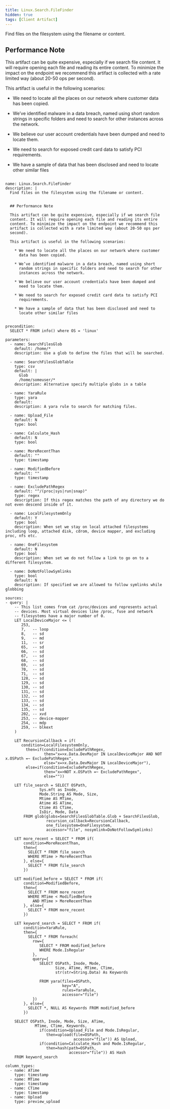 ```yaml
---
title: Linux.Search.FileFinder
hidden: true
tags: [Client Artifact]
---
```


Find files on the filesystem using the filename or content.


## Performance Note

This artifact can be quite expensive, especially if we search file
content. It will require opening each file and reading its entire
content. To minimize the impact on the endpoint we recommend this
artifact is collected with a rate limited way (about 20-50 ops per
second).

This artifact is useful in the following scenarios:

  * We need to locate all the places on our network where customer
    data has been copied.

  * We’ve identified malware in a data breach, named using short
    random strings in specific folders and need to search for other
    instances across the network.

  * We believe our user account credentials have been dumped and
    need to locate them.

  * We need to search for exposed credit card data to satisfy PCI
    requirements.

  * We have a sample of data that has been disclosed and need to
    locate other similar files


<pre><code class="language-yaml">
name: Linux.Search.FileFinder
description: |
  Find files on the filesystem using the filename or content.


  ## Performance Note

  This artifact can be quite expensive, especially if we search file
  content. It will require opening each file and reading its entire
  content. To minimize the impact on the endpoint we recommend this
  artifact is collected with a rate limited way (about 20-50 ops per
  second).

  This artifact is useful in the following scenarios:

    * We need to locate all the places on our network where customer
      data has been copied.

    * We’ve identified malware in a data breach, named using short
      random strings in specific folders and need to search for other
      instances across the network.

    * We believe our user account credentials have been dumped and
      need to locate them.

    * We need to search for exposed credit card data to satisfy PCI
      requirements.

    * We have a sample of data that has been disclosed and need to
      locate other similar files


precondition:
  SELECT * FROM info() where OS = 'linux'

parameters:
  - name: SearchFilesGlob
    default: /home/*
    description: Use a glob to define the files that will be searched.

  - name: SearchFilesGlobTable
    type: csv
    default: |
      Glob
      /home/someuser/*
    description: Alternative specify multiple globs in a table

  - name: YaraRule
    type: yara
    default:
    description: A yara rule to search for matching files.

  - name: Upload_File
    default: N
    type: bool

  - name: Calculate_Hash
    default: N
    type: bool

  - name: MoreRecentThan
    default: ""
    type: timestamp

  - name: ModifiedBefore
    default: ""
    type: timestamp

  - name: ExcludePathRegex
    default: "^/(proc|sys|run|snap)"
    type: regex
    description: If this regex matches the path of any directory we do not even descend inside of it.

  - name: LocalFilesystemOnly
    default: Y
    type: bool
    description: When set we stay on local attached filesystems including loop, attached disk, cdrom, device mapper, and excluding proc, nfs etc.

  - name: OneFilesystem
    default: N
    type: bool
    description: When set we do not follow a link to go on to a different filesystem.

  - name: DoNotFollowSymlinks
    type: bool
    default: N
    description: If specified we are allowed to follow symlinks while globbing

sources:
- query: |
    -- This list comes from cat /proc/devices and represents actual
    -- devices. Most virtual devices like /proc, fuse and network
    -- filesystems have a major number of 0.
    LET LocalDeviceMajor &lt;= (
       253,
       7,   -- loop
       8,   -- sd
       9,   -- md
       11,  -- sr
       65,  -- sd
       66,  -- sd
       67,  -- sd
       68,  -- sd
       69,  -- sd
       70,  -- sd
       71,  -- sd
       128, -- sd
       129, -- sd
       130, -- sd
       131, -- sd
       132, -- sd
       133, -- sd
       134, -- sd
       135, -- sd
       202, -- xvd
       253, -- device-mapper
       254, -- mdp
       259, -- blkext
    )

    LET RecursionCallback = if(
       condition=LocalFilesystemOnly,
         then=if(condition=ExcludePathRegex,
                 then="x=&gt;x.Data.DevMajor IN LocalDeviceMajor AND NOT x.OSPath =~ ExcludePathRegex",
                 else="x=&gt;x.Data.DevMajor IN LocalDeviceMajor"),
         else=if(condition=ExcludePathRegex,
                 then="x=&gt;NOT x.OSPath =~ ExcludePathRegex",
                 else=""))

    LET file_search = SELECT OSPath,
               Sys.mft as Inode,
               Mode.String AS Mode, Size,
               Mtime AS MTime,
               Atime AS ATime,
               Ctime AS CTime,
               IsDir, Mode, Data
        FROM glob(globs=SearchFilesGlobTable.Glob + SearchFilesGlob,
                  recursion_callback=RecursionCallback,
                  one_filesystem=OneFilesystem,
                  accessor="file", nosymlink=DoNotFollowSymlinks)

    LET more_recent = SELECT * FROM if(
        condition=MoreRecentThan,
        then={
          SELECT * FROM file_search
          WHERE MTime &gt; MoreRecentThan
        }, else={
          SELECT * FROM file_search
        })

    LET modified_before = SELECT * FROM if(
        condition=ModifiedBefore,
        then={
          SELECT * FROM more_recent
          WHERE MTime &lt; ModifiedBefore
            AND MTime &gt; MoreRecentThan
        }, else={
          SELECT * FROM more_recent
        })

    LET keyword_search = SELECT * FROM if(
        condition=YaraRule,
        then={
          SELECT * FROM foreach(
            row={
               SELECT * FROM modified_before
               WHERE Mode.IsRegular
            },
            query={
               SELECT OSPath, Inode, Mode,
                      Size, ATime, MTime, CTime,
                      str(str=String.Data) As Keywords

               FROM yara(files=OSPath,
                         key="A",
                         rules=YaraRule,
                         accessor="file")
            })
        }, else={
          SELECT *, NULL AS Keywords FROM modified_before
        })

    SELECT OSPath, Inode, Mode, Size, ATime,
             MTime, CTime, Keywords,
               if(condition=Upload_File and Mode.IsRegular,
                  then=upload(file=OSPath,
                              accessor="file")) AS Upload,
               if(condition=Calculate_Hash and Mode.IsRegular,
                  then=hash(path=OSPath,
                            accessor="file")) AS Hash
    FROM keyword_search

column_types:
  - name: ATime
    type: timestamp
  - name: MTime
    type: timestamp
  - name: CTime
    type: timestamp
  - name: Upload
    type: preview_upload

</code></pre>

